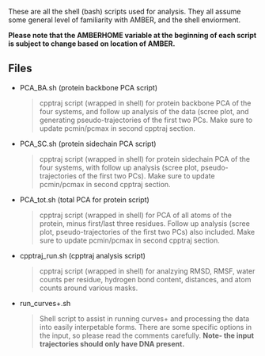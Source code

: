 These are all the shell (bash) scripts used for analysis. They all assume some general level of familiarity with AMBER, and the shell enviorment. 

**Please note that the AMBERHOME variable at the beginning of each script is subject to change based on location of AMBER.**


## Files

- PCA_BA.sh (protein backbone PCA script)

  >cpptraj script (wrapped in shell) for protein backbone PCA of the four systems, and follow up analysis of the data (scree plot, and generating pseudo-trajectories of the first two PCs. Make sure to update pcmin/pcmax in second cpptraj section.

- PCA_SC.sh (protein sidechain PCA script)

  >cpptraj script (wrapped in shell) for protein sidechain PCA of the four systems, with follow up analysis (scree plot, pseudo-trajectories of the first two PCs). Make sure to update pcmin/pcmax in second cpptraj section.
    
- PCA_tot.sh (total PCA for protein script) 

  >cpptraj script (wrapped in shell) for PCA of all atoms of the protein, minus first/last three residues. Follow up analysis (scree plot, pseudo-trajectories of the first two PCs) also included. Make sure to update pcmin/pcmax in second cpptraj section.
    
- cpptraj_run.sh (cpptraj analysis script)
   
  >cpptraj script (wrapped in shell) for analzying RMSD, RMSF, water counts per residue, hydrogen bond content, distances, and atom counts around various masks. 


- run_curves+.sh
   
  >Shell script to assist in running curves+ and processing the data into easily interpetable forms. There are some specific options in the input, so please read the comments carefully. **Note- the input trajectories should only have DNA present.**
